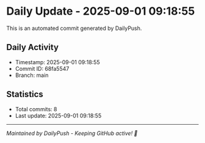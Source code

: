 # Daily Update - 2025-09-01 09:18:55

This is an automated commit generated by DailyPush.

## Daily Activity
- Timestamp: 2025-09-01 09:18:55
- Commit ID: 68fa5547
- Branch: main

## Statistics
- Total commits: 8
- Last update: 2025-09-01 09:18:55

---
*Maintained by DailyPush - Keeping GitHub active! 🚀*

